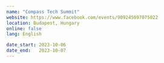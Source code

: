 ```yaml
---
name: "Compass Tech Summit"
website: https://www.facebook.com/events/909245097075022
location: Budapest, Hungary
online: false
lang: English

date_start: 2023-10-06
date_end:   2023-10-07
---
```

